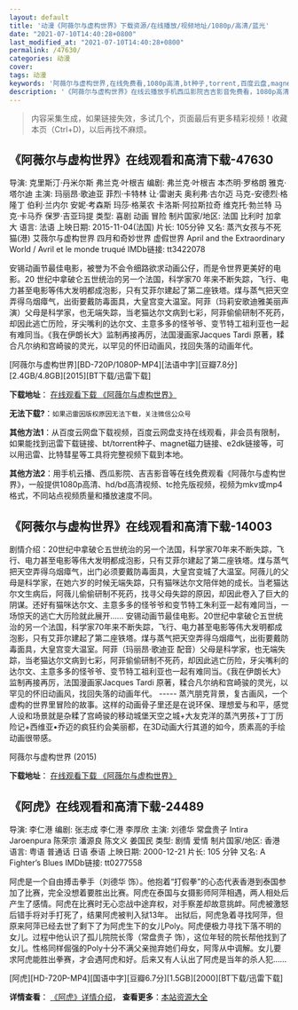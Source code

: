 ```yaml
---
layout: default
title: '动漫《阿薇尔与虚构世界》下载资源/在线播放/视频地址/1080p/高清/蓝光'
date: "2021-07-10T14:40:28+0800"
last_modified_at: "2021-07-10T14:40:28+0800"
permalink: /47630/
categories: 动漫
cover:
tags: 动漫
keywords: '阿薇尔与虚构世界,在线免费看,1080p高清,bt种子,torrent,百度云盘,magnet,磁力链,迅雷下载资源'
description: '《阿薇尔与虚构世界》在线云播放手机西瓜影院吉吉影音免费看，1080p高清bd/hd未删减完整版和tc抢先枪版，mkv/mp4格式，附带bt/torrent种子、magnet/磁力链、百度云盘、网盘资源迅雷下载链接'
---
```


>内容采集生成，如果链接失效，多试几个，页面最后有更多精彩视频！收藏本页（Ctrl+D)，以后再找不麻烦。


## 《阿薇尔与虚构世界》在线观看和高清下载-47630

导演: 克里斯汀·丹米尔斯 弗兰克·叶根吉 编剧: 弗兰克·叶根吉 本杰明·罗格朗 雅克·塔尔迪 主演: 玛丽昂·歌迪亚 菲烈·卡特林 让·雷谢夫 奥利弗·古尔迈 马克-安德烈·格隆丁 伯利·兰内尔 安妮·考森斯 玛莎·格莱农 卡洛斯·阿拉斯拉奇 维克托·勃兰特 马克·卡马乔 保罗·吉亚玛提 类型: 喜剧 动画 冒险 制片国家/地区: 法国 比利时 加拿大 语言: 法语 上映日期: 2015-11-04(法国) 片长: 105分钟 又名: 蒸汽女孩与不死猫(港) 艾薇尔与虚构世界 四月和奇妙世界 虚假世界 April and the Extraordinary World / Avril et le monde truqué IMDb链接: tt3422078

安锡动画节最佳电影，被誉为不会令细路欲求动画公仔，而是令世界更美好的电影。20 世纪中拿破仑五世统治的另一个法国，科学家70 年来不断失踪，飞行、电力甚至电影等伟大发明都成泡影，只有艾菲尔建起了第二座铁塔。煤与蒸气把天空弄得乌烟瘴气，出街要戴防毒面具，大皇宫变大温室。阿菲（玛莉安歌迪雅美丽声演）父母是科学家，也无端失踪，当老猫达尔文病到七彩，阿菲偷偷研制不死药，却因此逃亡历险，牙尖嘴利的达尔文、主意多多的怪爷爷、变节特工祖利亚也一起有难同当。《我在伊朗长大》监制再接再厉，法国漫画家Jacques Tardi 原著，糅合凡尔纳和宫崎骏的灵光，以罕见的怀旧动画风，找回失落的动画年代。


[阿薇尔与虚构世界][BD-720P/1080P-MP4][法语中字][豆瓣7.8分][2.4GB/4.8GB][2015][BT下载/迅雷下载]

**下载地址**： [在线观看下载 《阿薇尔与虚构世界》](https://www.btdx8.com/torrent/april_and_the_extraordinary_world_2015.html) 


**无法下载?**：`如果迅雷因版权原因无法下载，关注微信公众号 `

**其他方法1**：从百度云网盘下载视频，百度云网盘支持在线观看，非会员有限制，如果能找到迅雷下载链接、bt/torrent种子、magnet磁力链接、e2dk链接等，可以用迅雷、比特彗星等工具将完整视频下载到本地。

**其他方法2**：用手机云播、西瓜影院、吉吉影音等在线免费观看《阿薇尔与虚构世界》，一般提供1080p高清、hd/bd高清视频、tc抢先版视频，视频为mkv或mp4格式，不同站点视频质量和播放速度不同。


## 《阿薇尔与虚构世界》在线观看和高清下载-14003

剧情介绍：20世纪中拿破仑五世统治的另一个法国，科学家70年来不断失踪，飞行、电力甚至电影等伟大发明都成泡影，只有艾菲尔建起了第二座铁塔。煤与蒸气把天空弄得乌烟瘴气，出门必须要戴防毒面具，大皇宫变城了大温室。阿薇儿的父母是科学家，在她六岁的时候无端失踪，只有猫咪达尔文陪伴她的成长。当老猫达尔文生病后，阿薇儿偷偷研制不死药，找寻父母失踪的原因，却因此卷入了巨大的阴谋。还好有猫咪达尔文、主意多多的怪爷爷和变节特工朱利亚一起有难同当，一场惊天的逃亡大历险就此展开……   安锡动画节最佳电影。20世纪中拿破仑五世统治的另一个法国，科学家70年来不断失踪，飞行、电力甚至电影等伟大发明都成泡影，只有艾菲尔建起了第二座铁塔。煤与蒸气把天空弄得乌烟瘴气，出街要戴防毒面具，大皇宫变大温室。阿菲（玛丽昂·歌迪亚 配音）父母是科学家，也无端失踪，当老猫达尔文病到七彩，阿菲偷偷研制不死药，却因此逃亡历险，牙尖嘴利的达尔文、主意多多的怪爷爷、变节特工祖利亚也一起有难同当。《我在伊朗长大》监制再接再厉，法国漫画家Jacques Tardi 原著，糅合凡尔纳和宫崎骏的灵光，以罕见的怀旧动画风，找回失落的动画年代。 ----- 蒸汽朋克背景，复古画风，一个虚构的世界里冒险的故事。这样的动画骨子里还是在说环保、理想爱与和平，感觉人设和场景就是杂糅了宫崎骏的移动城堡天空之城+大友克洋的蒸汽男孩+丁丁历险记+西维亚•乔迈的疯狂约会美丽都，在3D动画大行其道的如今，质素高的手绘动画很带感。


阿薇尔与虚构世界 (2015)

**下载地址**： [在线观看下载 《阿薇尔与虚构世界》](https://www.btbtdy.me/btdy/dy5478.html) 


## 《阿虎》在线观看和高清下载-24489

导演: 李仁港 编剧: 张志成 李仁港 李厚欣 主演: 刘德华 常盘贵子 Intira Jaroenpura 陈荣宗 潘源良 陈文义 姜国民 类型: 剧情 爱情 制片国家/地区: 香港 语言: 粤语 普通话 日语 泰语 上映日期: 2000-12-21 片长: 105 分钟 又名: A Fighter’s Blues IMDb链接: tt0277558

阿虎是一个自由搏击拳手（刘德华 饰）。他抱着“打假拳”的心态代表香港到泰国参加了比赛，完全没想着要胜出比赛。阿虎在泰国与女摄影师阿萍相遇，两人相处后产生了感情。阿虎在比赛时无心恋战中途弃权，对手察差却故意挑衅。阿虎被激怒后错手将对手打死了，结果阿虎被判入狱13年。 出狱后，阿虎急着寻找阿萍，但原来阿萍已经去世了剩下了为阿虎生下的女儿Poly。阿虎便极力寻找下落不明的女儿。过程中他认识了孤儿院院长霗（常盘贵子 饰），这位年轻的院长帮他找到了女儿。性格同样倔强的Poly十分不满父亲抛弃她们母女，阿霗从中调解。女儿要求阿虎能胜出拳赛，才会遇阿虎和好。后来又有人认出了阿虎是当年的杀人犯……


[阿虎][HD-720P-MP4][国语中字][豆瓣6.7分][1.5GB][2000][BT下载/迅雷下载]

**详情查看**： [《阿虎》详情介绍](/movie/24489/)， **查看更多**：[本站资源大全](/movie/t/all/)

